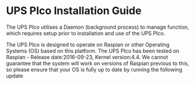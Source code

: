 # UPS PIco Installation Guide

The UPS PIco utilises a Daemon (background process) to manage function, which requires setup prior to installation and use of the UPS PIco.

The UPS PIco is designed to operate on Raspian or other Operating Systems (OS) based on this platform. The UPS PIco has been tested on Raspian - Release date:2016-09-23, Kernel version:4.4. We cannot guarantee that the system will work on versions of Raspian previous to this, so please ensure that your OS is fully up to date by running the following update 